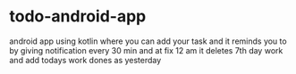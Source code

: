 # todo-android-app
android app using kotlin where you can add your task and it reminds you to by giving notification every 30 min and at fix 12 am it deletes 7th day work and add todays work dones as yesterday

